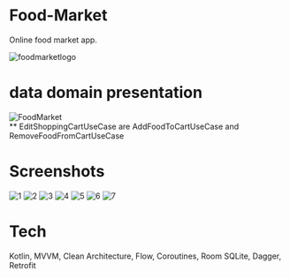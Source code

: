 # Food-Market
Online food market app.  

![foodmarketlogo](https://user-images.githubusercontent.com/98654420/188332872-796e31c4-9ec5-433a-8f7c-6b57a3630e40.png)  
# data domain presentation
![FoodMarket](https://user-images.githubusercontent.com/98654420/189218128-9f03e163-369d-4570-895d-bd90e644b8e4.png)  
** EditShoppingCartUseCase are AddFoodToCartUseCase and RemoveFoodFromCartUseCase
# Screenshots
![1](https://user-images.githubusercontent.com/98654420/189364708-d640e74a-77ff-42b8-ae6d-b5c52cff4a22.jpg)
![2](https://user-images.githubusercontent.com/98654420/189364749-81b4c1e0-57f2-4e60-87d6-8b84ea1d1cc4.jpg)
![3](https://user-images.githubusercontent.com/98654420/189362229-37fdaa9c-127b-45cf-ad6f-ee1d3a61612f.jpg)
![4](https://user-images.githubusercontent.com/98654420/189362240-5e66609d-c19e-4737-aab2-367a6ade6655.jpg)
![5](https://user-images.githubusercontent.com/98654420/189362248-f7ea32c0-5975-48ef-ae7e-12dbe8be339f.jpg)
![6](https://user-images.githubusercontent.com/98654420/189362256-04c3ec7b-c4ff-40f1-b008-5d423944d3d5.jpg)
![7](https://user-images.githubusercontent.com/98654420/189362259-d9699ab7-23a6-4491-a56f-c12b1302b0b7.jpg)  
# Tech
Kotlin, MVVM, Clean Architecture, Flow, Coroutines, Room SQLite, Dagger, Retrofit
